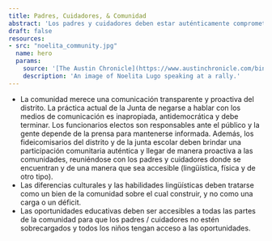 ```yaml
---
title: Padres, Cuidadores, & Comunidad
abstract: 'Los padres y cuidadores deben estar auténticamente comprometidos, escuchados y respetados como los principales expertos en las necesidades de nuestros niños y escuelas.'
draft: false
resources:
- src: "noelita_community.jpg"
  name: hero
  params:
    source: '[The Austin Chronicle](https://www.austinchronicle.com/binary/26de/pols_feature30.jpg)'
    description: 'An image of Noelita Lugo speaking at a rally.'
---
```


* La comunidad merece una comunicación transparente y proactiva del distrito. La práctica actual de la Junta de negarse a hablar con los medios de comunicación es inapropiada, antidemocrática y debe terminar. Los funcionarios electos son responsables ante el público y la gente depende de la prensa para mantenerse informada. Además, los fideicomisarios del distrito y de la junta escolar deben brindar una participación comunitaria auténtica y llegar de manera proactiva a las comunidades, reuniéndose con los padres y cuidadores donde se encuentran y de una manera que sea accesible (lingüística, física y de otro tipo).
* Las diferencias culturales y las habilidades lingüísticas deben tratarse como un bien de la comunidad sobre el cual construir, y no como una carga o un déficit.
* Las oportunidades educativas deben ser accesibles a todas las partes de la comunidad para que los padres / cuidadores no estén sobrecargados y todos los niños tengan acceso a las oportunidades.

